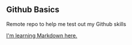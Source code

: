 Github Basics
-------------

Remote repo to help me test out my Github skills

[I'm learning Markdown here.](https://guides.github.com/features/mastering-markdown/)
